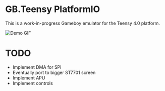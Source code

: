 # GB.Teensy PlatformIO

This is a work-in-progress Gameboy emulator for the Teensy 4.0 platform.

![Demo GIF](https://raw.githubusercontent.com/blazer82/gb.teensy/master/demo/demo1.gif)

# TODO

- Implement DMA for SPI
- Eventually port to bigger ST7701 screen
- Implement APU
- Implement controls
